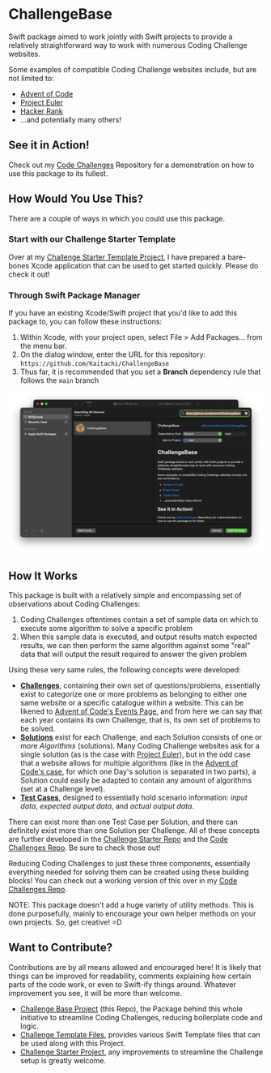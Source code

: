 # ChallengeBase

Swift package aimed to work jointly with Swift projects to provide a relatively straightforward way to work with numerous Coding Challenge websites.

Some examples of compatible Coding Challenge websites include, but are not limited to:
* [Advent of Code](https://adventofcode.com)
* [Project Euler](https://projecteuler.net)
* [Hacker Rank](https://www.hackerrank.com)
* ...and potentially many others!


## See it in Action!
Check out my [Code Challenges](https://github.com/Kaitachi/CodeChallenges) Repository for a demonstration on how to use this package to its fullest.


## How Would You Use This?
There are a couple of ways in which you could use this package.

### Start with our Challenge Starter Template
Over at my [Challenge Starter Template Project](https://github.com/Kaitachi/ChallengeStarter), I have prepared a bare-bones Xcode application that can be used to get started quickly. Please do check it out!

### Through Swift Package Manager
If you have an existing Xcode/Swift project that you'd like to add this package to, you can follow these instructions:

1. Within Xcode, with your project open, select File > Add Packages... from the menu bar.
2. On the dialog window, enter the URL for this repository: `https://github.com/Kaitachi/ChallengeBase`
3. Thus far, it is recommended that you set a **Branch** dependency rule that follows the `main` branch

![Swift Package Manager](swift-package-manager.png)


## How It Works
This package is built with a relatively simple and encompassing set of observations about Coding Challenges:

1. Coding Challenges oftentimes contain a set of sample data on which to execute some algorithm to solve a specific problem
2. When this sample data is executed, and output results match expected results, we can then perform the same algorithm against some "real" data that will output the result required to answer the given problem

Using these very same rules, the following concepts were developed:

* **[Challenges](Sources/ChallengeBase/Protocols/Challenge.swift)**, containing their own set of questions/problems, essentially exist to categorize one or more problems as belonging to either one same website or a specific catalogue within a website. This can be likened to [Advent of Code's Events Page](https://adventofcode.com/2022/events), and from here we can say that each year contains its own Challenge, that is, its own set of problems to be solved.
* **[Solutions](Sources/ChallengeBase/Protocols/Solution.swift)** exist for each Challenge, and each Solution consists of one or more *Algorithms* (solutions). Many Coding Challenge websites ask for a single solution (as is the case with [Project Euler](https://projecteuler.net)), but in the odd case that a website allows for multiple algorithms (like in the [Advent of Code's case](https://adventofcode.com), for which one Day's solution is separated in two parts), a Solution could easily be adapted to contain any amount of algorithms (set at a Challenge level).
* **[Test Cases](Sources/ChallengeBase/Protocols/TestCase.swift)**, designed to essentially hold scenario information: *input data*, *expected output data*, and *actual output data*.

There can exist more than one Test Case per Solution, and there can definitely exist more than one Solution per Challenge. All of these concepts are further developed in the [Challenge Starter Repo](https://github.com/Kaitachi/ChallengeStarter) and the [Code Challenges Repo](https://github.com/Kaitachi/CodeChallenges). Be sure to check those out!

Reducing Coding Challenges to just these three components, essentially everything needed for solving them can be created using these building blocks! You can check out a working version of this over in my [Code Challenges Repo](https://github.com/Kaitachi/CodeChallenges).

NOTE: This package doesn't add a huge variety of utility methods. This is done purposefully, mainly to encourage your own helper methods on your own projects. So, get creative! =D

## Want to Contribute?
Contributions are by all means allowed and encouraged here! It is likely that things can be improved for readability, comments explaining how certain parts of the code work, or even to Swift-ify things around. Whatever improvement you see, it will be more than welcome.

* [Challenge Base Project](https://github.com/Kaitachi/ChallengeBase) (this Repo), the Package behind this whole initiative to streamline Coding Challenges, reducing boilerplate code and logic.
* [Challenge Template Files](https://github.com/Kaitachi/ChallengeTemplates), provides various Swift Template files that can be used along with this Project.
* [Challenge Starter Project](https://github.com/Kaitachi/ChallengeStarter), any improvements to streamline the Challenge setup is greatly welcome.

